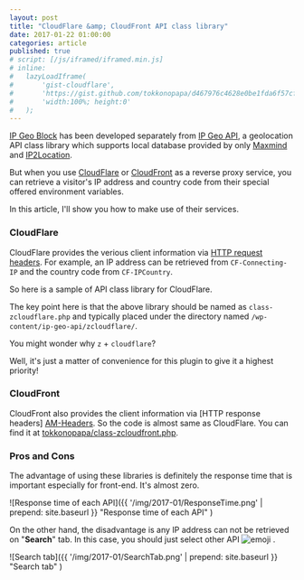```yaml
---
layout: post
title: "CloudFlare &amp; CloudFront API class library"
date: 2017-01-22 01:00:00
categories: article
published: true
# script: [/js/iframed/iframed.min.js]
# inline:
# 	lazyLoadIframe(
# 		'gist-cloudflare',
# 		'https://gist.github.com/tokkonopapa/d467976c4628e0be1fda6f57cf721c21.js',
# 		'width:100%; height:0'
# 	);
---
```


[IP Geo Block][IP-Geo-Block] has been developed separately from 
[IP Geo API][IP-Geo-API], a geolocation API class library which 
supports local database provided by only [Maxmind][Maxmind] and 
[IP2Location][IP2Location].

But when you use [CloudFlare][CloudFlare] or [CloudFront][CloudFront] as a 
reverse proxy service, you can retrieve a visitor's IP address and country 
code from their special offered environment variables.

In this article, I'll show you how to make use of their services.

<!--more-->

### CloudFlare ###

CloudFlare provides the verious client information via 
[HTTP request headers][CF-Headers]. For example, an IP address can be 
retrieved from `CF-Connecting-IP` and the country code from `CF-IPCountry`.

So here is a sample of API class library for CloudFlare.

<!--<div id="gist-cloudflare"></div>-->
<script src="https://gist.github.com/tokkonopapa/d467976c4628e0be1fda6f57cf721c21.js"></script>

The key point here is that the above library should be named as 
`class-zcloudflare.php` and typically placed under the directory 
named `/wp-content/ip-geo-api/zcloudflare/`.

You might wonder why `z` + `cloudflare`?

Well, it's just a matter of convenience for this plugin to give it 
a highest priority!

### CloudFront ###

CloudFront also provides the client information via [HTTP response headers]
[AM-Headers]. So the code is almost same as CloudFlare. You can find it at 
[tokkonopapa/class-zcloudfront.php][AM-ClassLib].

### Pros and Cons ###

The advantage of using these libraries is definitely the response time that 
is important especially for front-end. It's almost zero.

![Response time of each API]({{ '/img/2017-01/ResponseTime.png' | prepend: site.baseurl }}
 "Response time of each API"
)

On the other hand, the disadvantage is any IP address can not be retrieved 
on "**Search**" tab. In this case, you should just select other API 
<span class="emoji">
![emoji](https://assets-cdn.github.com/images/icons/emoji/unicode/1f60c.png)
</span>.

![Search tab]({{ '/img/2017-01/SearchTab.png' | prepend: site.baseurl }}
 "Search tab"
)

[IP-Geo-Block]: https://wordpress.org/plugins/ip-geo-block/ "WordPress › IP Geo Block « WordPress Plugins"
[IP-Geo-API]:   https://github.com/tokkonopapa/WordPress-IP-Geo-API "tokkonopapa/WordPress-IP-Geo-API: A class library combined with WordPress plugin IP Geo Block to handle geo-location database of Maxmind and IP2Location."
[Maxmind]:      https://www.maxmind.com/ "IP Geolocation and Online Fraud Prevention | MaxMind"
[IP2Location]:  http://www.ip2location.com/ "IP Address to Identify Geolocation Information"
[CloudFlare]:   https://www.cloudflare.com/ "Cloudflare - The Web Performance & Security Company | Cloudflare"
[CloudFront]:   https://aws.amazon.com/cloudfront/ "Amazon CloudFront – Content Delivery Network (CDN)"
[CF-Headers]:   https://support.cloudflare.com/hc/en-us/articles/200170986-How-does-CloudFlare-handle-HTTP-Request-headers- "How does CloudFlare handle HTTP Request headers? &ndash; Cloudflare Support"
[AM-Headers]:   http://docs.aws.amazon.com/AmazonCloudFront/latest/DeveloperGuide/RequestAndResponseBehaviorCustomOrigin.html "Request and Response Behavior for Custom Origins - Amazon CloudFront"
[CF-ClassLib]:  https://gist.github.com/tokkonopapa/d467976c4628e0be1fda6f57cf721c21 "IP Geo Block api class library for CloudFlare"
[AM-ClassLib]:  https://gist.github.com/tokkonopapa/15c2175870ad646f6989efbe59a1e211 "IP Geo Block api class library for CloudFront"
